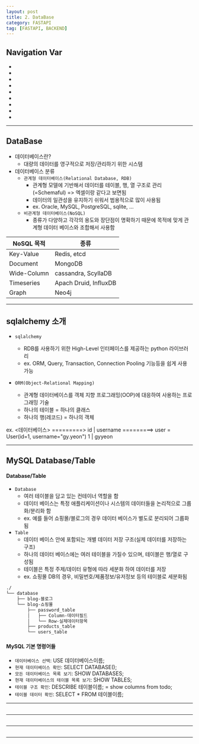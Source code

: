 ```yaml
---
layout: post
title: 2. DataBase
category: FASTAPI
tag: [FASTAPI, BACKEND]
---
```


## Navigation Var

- **[]()**
- **[]()**
- **[]()**
- **[]()**
- **[]()**
- **[]()**
- **[]()**
- **[]()**
- **[]()**

---

## DataBase

- 데이터베이스란?
  - 대량의 데이터를 영구적으로 저장/관리하기 위한 시스템
- 데이터베이스 분류
  - `관계형 데이터베이스(Relational Database, RDB)`
    - 관계형 모델에 기반해서 데이터를 테이블, 행, 열 구조로 관리(=Schemaful) => 엑셀이랑 같다고 보면됨
    - 데이터의 일관성을 유지하기 쉬워서 범용적으로 많이 사용됨
    - ex. Oracle, MySQL, PostgreSQL, sqlite, ...
  - `비관계형 데이터베이스(NoSQL)`
    - 종류가 다양하고 각각의 용도와 장단점이 명확하기 때문에 목적에 맞게 관계형 데이터 베이스와 조합해서 사용함

| NoSQL 목적  | 종류                  |
| ----------- | --------------------- |
| Key-Value   | Redis, etcd           |
| Document    | MongoDB               |
| Wide-Column | cassandra, ScyllaDB   |
| Timeseries  | Apach Druid, InfluxDB |
| Graph       | Neo4j                 |

---

## sqlalchemy 소개

- `sqlalchemy`

  - RDB를 사용하기 위한 High-Level 인터페이스를 제공하는 python 라이브러리
  - ex. ORM, Query, Transaction, Connection Pooling 기능등을 쉽게 사용 가능

- `ORM(Object-Relational Mapping)`
  - 관계형 데이터베이스를 객체 지향 프로그래밍(OOP)에 대응하여 사용하는 프로그래밍 기술
  - 하나의 테이블 = 하나의 클래스
  - 하나의 행(레코드) = 하나의 객체

ex.
<데이터베이스> =========> <Python>
id | username =========> user = User(id=1, username="gy.yeon")
1 | gyyeon

---

## MySQL Database/Table

#### Database/Table

- `Database`
  - 여러 테이블을 담고 있는 컨테이너 역할을 함
  - 데이터 베이스는 특정 애플리케이션이나 시스템의 데이터들을 논리적으로 그룹화/분리화 함
  - ex. 예를 들어 쇼핑몰/블로그의 경우 데이터 베이스가 별도로 분리되어 그룹화 됨
- `Table`
  - 데이터 베이스 안에 포함되는 개별 데이터 저장 구조(실제 데이터를 저장하는 구조)
  - 하나의 데이터 베이스에는 여러 테이블을 가질수 있으며, 테이블은 행/열로 구성됨
  - 테이블은 특정 주제/데이터 유형에 따라 세분화 하여 데이터를 저장
  - ex. 쇼핑몰 DB의 경우, 비밀번호/제품정보/유저정보 등의 테이블로 세분화됨

```bash
./
└── database
    ├── blog-블로그
    └── blog-쇼핑몰
        ├── password_table
        │   ├── Column-데이터필드
        │   └── Row-실제데이터항목
        ├── products_table
        └── users_table
```

#### MySQL 기본 명령어들

- `데이터베이스 선택`: USE 데이터베이스이름;
- `현재 데이터베이스 확인`: SELECT DATABASE();
- `모든 데이터베이스 목록 보기`: SHOW DATABASES;
- `현재 데이터베이스의 테이블 목록 보기`: SHOW TABLES;
- `테이블 구조 확인`: DESCRIBE 테이블이름; = show columns from todo;
- `테이블 데이터 확인`: SELECT \* FROM 테이블이름;

---

##

---

##

---

##

---
